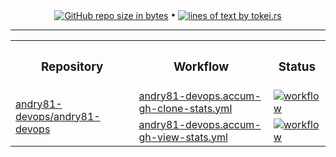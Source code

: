 <!-- collected statistic data repository metrics -->
<p align="center">
  <a href="#"><img src="https://img.shields.io/github/repo-size/andry81-stats/andry81-devops--gh-stats?logo=github" valign="middle" alt="GitHub repo size in bytes" /></a>
• <a href="https://github.com/XAMPPRocky/tokei"><img src="https://tokei.rs/b1/github/andry81-stats/andry81-devops--gh-stats?category=lines" valign="middle" alt="lines of text by tokei.rs" /></a>
</p>

<hr />

<!-- workflow actions -->
<table align="center">
  <tr>
    <th><h3>Repository</h3></th>
    <th><h3>Workflow</h3></th>
    <th><h3>Status</h3></th>
  </tr>
  <tr>
    <td rowspan="2"><a href="https://github.com/andry81-devops/andry81-devops">andry81-devops/andry81-devops</a></td>
    <td><a href="https://github.com/andry81-devops/actions/tree/HEAD/.github/workflows/andry81-devops.accum-gh-clone-stats.yml">andry81-devops.accum-gh-clone-stats.yml</a></td>
    <td><a href="https://github.com/andry81-devops/actions/actions/workflows/andry81-devops.accum-gh-clone-stats.yml"><img src="https://img.shields.io/github/actions/workflow/status/andry81-devops/actions/andry81-devops.accum-gh-clone-stats.yml?logo=github&label=workflow" valign="middle" alt="workflow" /></a></td>
  </tr>
  <tr>
    <td><a href="https://github.com/andry81-devops/actions/tree/HEAD/.github/workflows/andry81-devops.accum-gh-view-stats.yml">andry81-devops.accum-gh-view-stats.yml</a></td>
    <td><a href="https://github.com/andry81-devops/actions/actions/workflows/andry81-devops.accum-gh-view-stats.yml"><img src="https://img.shields.io/github/actions/workflow/status/andry81-devops/actions/andry81-devops.accum-gh-view-stats.yml?logo=github&label=workflow" valign="middle" alt="workflow" /></a></td>
  </tr>
</table>
